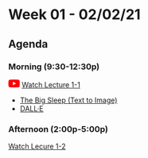 # Week 01 - 02/02/21

## Agenda


### Morning (9:30-12:30p)
![youtube](images/yt-sm.png) [Watch Lecture 1-1](https://www.youtube.com/watch?v=jv_p-k5fays)
* [The Big Sleep (Text to Image)](https://dank.xyz/)
* [DALL·E](https://openai.com/blog/dall-e/)
  

### Afternoon (2:00p-5:00p)
[Watch Lecure 1-2](https://www.youtube.com/watch?v=tw-3QEblSGI)


